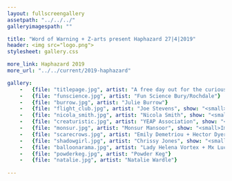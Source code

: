 ```yaml
---
layout: fullscreengallery
assetpath: "../../../"
galleryimagespath: ""

title: "Word of Warning + Z-arts present Haphazard 27|4|2019"
header: <img src="logo.png">
stylesheet: gallery.css

more_link: Haphazard 2019
more_url: "../../current/2019-haphazard"

gallery:
    -   {file: "titlepage.jpg", artist: "A free day out for the curious of all ages, Sat 27 Apr at Z-arts.", show: "<small>Image: Catherine Jack for YEAP Association</small>"}
    -   {file: "funscience.jpg", artist: "Fun Science Bury/Rochdale"}
    -   {file: "burrow.jpg", artist: "Julie Burrow"}
    -   {file: "flight_club.jpg", artist: "Joe Stevens", show: "<small>Image: Exit Productions</small>"} 
    -   {file: "nicola_smith.jpg", artist: "Nicola Smith", show: "<small>Image: Dave Barton</small>"}
    -   {file: "creaturistic.jpg", artist: "YEAP Association", show: "<small>Image: Catherine Jack</small>"}
    -   {file: "monsur.jpg", artist: "Monsur Mansoor", show: "<small>Image: Katarzyna Perlak</small>"}
    -   {file: "scarecrows.jpg", artist: "Emily Demetriou + Hector Dyer"}
    -   {file: "shadowgirl.jpg", artist: "Chrissy Jones", show: "<small>Image: Lizzie Findlay</small>"}
    -   {file: "balloonarama.jpg", artist: "Lady Helena Vortex + Mx Lucille Power"}
    -   {file: "powderkeg.jpg", artist: "Powder Keg"}
    -   {file: "natalie.jpg", artist: "Natalie Wardle"}
     
---
```

